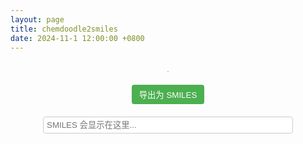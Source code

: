 ```yaml
---
layout: page
title: chemdoodle2smiles
date: 2024-11-1 12:00:00 +0800
---
```



<!-- 引入必要的 CSS 文件 -->
<link rel="stylesheet" href="{{ '/assets/css/jquery-ui-1.11.4.css' | relative_url }}" type="text/css">
<link rel="stylesheet" href="{{ '/assets/css/ChemDoodleWeb.css' | relative_url }}" type="text/css">

<!-- 引入必要的 JavaScript 文件 -->
<script type="text/javascript" src="{{ '/assets/js/ChemDoodleWeb.js' | relative_url }}"></script>
<script type="text/javascript" src="{{ '/assets/js/ChemDoodleWeb-uis.js' | relative_url }}"></script>
<script type="text/javascript" src="{{ '/assets/js/openchemlib-full.js' | relative_url }}"></script>

<!-- 添加自定义 CSS -->
<style>
    body {
        font-family: Arial, sans-serif;
    }
    #chem-sketcher-page {
        text-align: center;
        margin: 20px;
    }
    #sketcherContainer {
        display: flex;
        flex-direction: column;
        align-items: center;
    }
    #sketcher {
        border: 1px solid #ccc;
        margin: 10px 0;
    }
    .export-button {
        margin: 10px;
        padding: 6px 12px;
        background-color: #4CAF50;
        color: white;
        border: none;
        border-radius: 4px;
        cursor: pointer;
        transition: background-color 0.3s;
    }
    .export-button:hover {
        background-color: #45a049;
    }
    #smilesOutput {
        width: 400px;
        padding: 5px;
        margin: 10px;
        border: 1px solid #ccc;
        border-radius: 4px;
    }
    /* 隐藏 ChemDoodle 的默认工具栏 */
    .ChemDoodleWebToolbar {
        display: none !important;
    }
    /* 自定义工具栏样式 */
    #custom-toolbar {
        margin-top: 20px;
    }
    #custom-toolbar button {
        margin: 5px;
        padding: 8px 12px;
        background-color: #f0f0f0;
        border: 1px solid #ccc;
        border-radius: 4px;
        cursor: pointer;
        transition: background-color 0.3s;
    }
    #custom-toolbar button:hover {
        background-color: #e0e0e0;
    }
</style>

<div id="chem-sketcher-page">
    <style>
        /* 保留或移动内联样式 */
        body {
            font-family: Arial, sans-serif;
        }
        .export-button {
            margin: 10px;
            padding: 6px 12px;
            background-color: #4CAF50;
            color: white;
            border: none;
            border-radius: 4px;
            cursor: pointer;
            transition: background-color 0.3s;
        }
        .export-button:hover {
            background-color: #45a049;
        }
        #smilesOutput {
            width: 400px;
            padding: 5px;
            margin: 10px;
            border: 1px solid #ccc;
            border-radius: 4px;
        }
        #sketcherContainer {
            display: flex;
            flex-direction: column;
            align-items: center;
            margin-top: 20px;
        }
        /* 修复工具栏布局 */
        #sketcher_buttons {
            display: flex !important;
            flex-wrap: wrap;
            justify-content: center;
            gap: 2px;
            margin-bottom: 10px;
        }
        #sketcher_buttons button {
            margin: 0 !important;
            padding: 2px !important;
        }
        .tools-button {
            width: 24px !important;
            height: 24px !important;
            padding: 2px !important;
            margin: 1px !important;
        }
        /* 确保画布容器正确显示 */
        #sketcher {
            border: 1px solid #ccc;
            margin: 10px 0;
        }
    </style>
<div id="chem-sketcher-page">
    <div id="sketcherContainer">
        <canvas id="sketcher" width="500" height="300"></canvas>
    </div>
    <button class="export-button" onclick="exportToSMILES()">导出为 SMILES</button>
    <br>
    <input type="text" id="smilesOutput" readonly placeholder="SMILES 会显示在这里...">
</div>
<script>
    // 自定义元素颜色
    ChemDoodle.ELEMENT['H'].jmolColor = 'black';
    ChemDoodle.ELEMENT['S'].jmolColor = '#B9A130';

    // 初始化 Sketcher 画布
    var sketcher = new ChemDoodle.SketcherCanvas('sketcher', 500, 300, {useServices:true});
    sketcher.styles.atoms_displayTerminalCarbonLabels_2D = true;
    sketcher.styles.atoms_useJMOLColors = true;
    sketcher.styles.bonds_clearOverlaps_2D = true;
    sketcher.styles.shapes_color = '#c10000';
    sketcher.repaint();

    // 移除初始分子的加载
    // 如果您之前添加了加载分子的代码，请确保将其移除

    function exportToSMILES() {
        try {
            let mol = sketcher.getMolecule();
            if (!mol || mol.atoms.length === 0) {
                document.getElementById('smilesOutput').value = '请先绘制一个分子';
                return;
            }

            let molfile = ChemDoodle.writeMOL(mol);
            let molecule = OCL.Molecule.fromMolfile(molfile);
            if (!molecule) {
                throw new Error('无法解析 MOL 文件');
            }

            let smiles = molecule.toSmiles();
            document.getElementById('smilesOutput').value = smiles;

            // 尝试将 SMILES 复制到剪贴板
            if (navigator.clipboard && window.isSecureContext) {
                // 使用 Clipboard API
                navigator.clipboard.writeText(smiles).then(() => {
                    showCopySuccess();
                }).catch((err) => {
                    console.error('复制到剪贴板失败:', err);
                    fallbackCopyText(smiles);
                });
            } else {
                // 使用旧的 `execCommand` 方法
                fallbackCopyText(smiles);
            }
        } catch(error) {
            console.error('详细错误:', error);
            document.getElementById('smilesOutput').value = '错误：' + error.message;
        }
    }

    function fallbackCopyText(text) {
        // 创建一个临时的 textarea 元素
        let textarea = document.createElement('textarea');
        textarea.value = text;
        // 避免页面滚动
        textarea.style.position = 'fixed';
        textarea.style.top = '-9999px';
        document.body.appendChild(textarea);
        textarea.focus();
        textarea.select();

        try {
            let successful = document.execCommand('copy');
            if (successful) {
                showCopySuccess();
            } else {
                alert('复制失败，请手动复制 SMILES。');
            }
        } catch (err) {
            console.error('执行复制命令时出错:', err);
            alert('复制失败，请手动复制 SMILES。');
        }

        document.body.removeChild(textarea);
    }

    function showCopySuccess() {
        let exportButton = document.querySelector('.export-button');
        let originalText = exportButton.innerText;
        exportButton.innerText = '已复制!';
        exportButton.disabled = true;

        setTimeout(() => {
            exportButton.innerText = originalText;
            exportButton.disabled = false;
        }, 2000); // 2秒后恢复按钮
    }

    // 自定义工具栏功能
    function selectTool(tool) {
        sketcher.setTool(tool);
        sketcher.repaint();
    }

    function undo() {
        sketcher.undo();
        sketcher.repaint();
    }

    function redo() {
        sketcher.redo();
        sketcher.repaint();
    }

    function clearSketch() {
        sketcher.clear();
        sketcher.repaint();
    }
</script>
